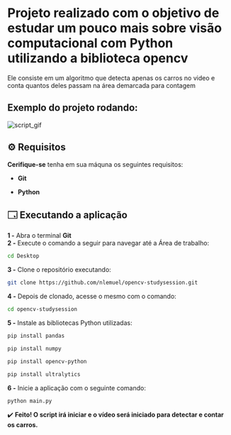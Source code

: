 # Projeto realizado com o objetivo de estudar um pouco mais sobre visão computacional com Python utilizando a biblioteca opencv
Ele consiste em um algoritmo que detecta apenas os carros no video e conta quantos deles passam na área demarcada para contagem

## Exemplo do projeto rodando:

![script_gif](https://github.com/nlemuel/opencv-studysession/assets/53242511/0006d316-7c72-4112-8141-3b7810116052)




## ⚙️ Requisitos

**Cerifique-se** tenha em sua máquna os seguintes requisitos:

- **Git** 

- **Python** 

## 🗔 Executando a aplicação

**1 -** Abra o terminal **Git** <br />
**2 -** Execute o comando a seguir para navegar até a Área de trabalho: <br />

```bash
cd Desktop
```

**3 -** Clone o repositório executando: <br />

```bash
git clone https://github.com/nlemuel/opencv-studysession.git
```

**4 -** Depois de clonado, acesse o mesmo com o comando:

```bash
cd opencv-studysession
```

**5 -** Instale as bibliotecas Python utilizadas:

```bash
pip install pandas
```
```bash
pip install numpy
```
```bash
pip install opencv-python
```
```bash
pip install ultralytics
```

**6 -** Inicie a aplicação com o seguinte comando:

```bash
python main.py
```

✔️ **Feito! O script irá iniciar e o vídeo será iniciado para detectar e contar os carros.** <br/>
